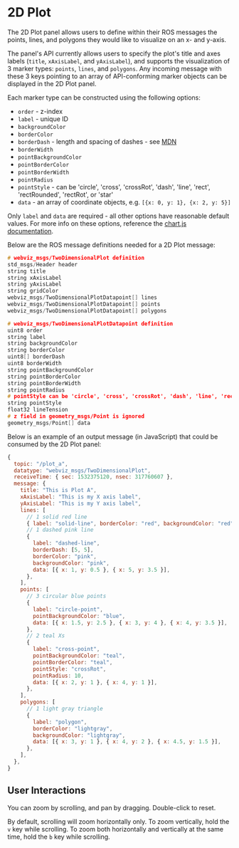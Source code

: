 # 2D Plot

The 2D Plot panel allows users to define within their ROS messages the points, lines, and polygons they would like to visualize on an x- and y-axis.

The panel's API currently allows users to specify the plot's title and axes labels (`title`, `xAxisLabel`, and `yAxisLabel`), and supports the visualization of 3 marker types: `points`, `lines`, and `polygons`. Any incoming message with these 3 keys pointing to an array of API-conforming marker objects can be displayed in the 2D Plot panel.

Each marker type can be constructed using the following options:

- `order` - z-index
- `label` - unique ID
- `backgroundColor`
- `borderColor`
- `borderDash` - length and spacing of dashes - see [MDN](https://developer.mozilla.org/en-US/docs/Web/API/CanvasRenderingContext2D/setLineDash)
- `borderWidth`
- `pointBackgroundColor`
- `pointBorderColor`
- `pointBorderWidth`
- `pointRadius`
- `pointStyle` - can be 'circle', 'cross', 'crossRot', 'dash', 'line', 'rect', 'rectRounded', 'rectRot', or 'star'
- `data` - an array of coordinate objects, e.g. `[{x: 0, y: 1}, {x: 2, y: 5}]`

Only `label` and `data` are required - all other options have reasonable default values. For more info on these options, reference the [chart.js documentation](https://www.chartjs.org/docs/latest/charts/line.html#dataset-properties).

Below are the ROS message definitions needed for a 2D Plot message:

```cpp
# webviz_msgs/TwoDimensionalPlot definition
std_msgs/Header header
string title
string xAxisLabel
string yAxisLabel
string gridColor
webviz_msgs/TwoDimensionalPlotDatapoint[] lines
webviz_msgs/TwoDimensionalPlotDatapoint[] points
webviz_msgs/TwoDimensionalPlotDatapoint[] polygons

# webviz_msgs/TwoDimensionalPlotDatapoint definition
uint8 order
string label
string backgroundColor
string borderColor
uint8[] borderDash
uint8 borderWidth
string pointBackgroundColor
string pointBorderColor
string pointBorderWidth
string pointRadius
# pointStyle can be 'circle', 'cross', 'crossRot', 'dash', 'line', 'rect', 'rectRounded', 'rectRot', or 'star'
string pointStyle
float32 lineTension
# z field in geometry_msgs/Point is ignored
geometry_msgs/Point[] data
```

Below is an example of an output message (in JavaScript) that could be consumed by the 2D Plot panel:

```js
{
  topic: "/plot_a",
  datatype: "webviz_msgs/TwoDimensionalPlot",
  receiveTime: { sec: 1532375120, nsec: 317760607 },
  message: {
    title: "This is Plot A",
    xAxisLabel: "This is my X axis label",
    yAxisLabel: "This is my Y axis label",
    lines: [
      // 1 solid red line
      { label: "solid-line", borderColor: "red", backgroundColor: "red", data: [{ x: 0, y: 0 }, { x: 5, y: 5 }] },
      // 1 dashed pink line
      {
        label: "dashed-line",
        borderDash: [5, 5],
        borderColor: "pink",
        backgroundColor: "pink",
        data: [{ x: 1, y: 0.5 }, { x: 5, y: 3.5 }],
      },
    ],
    points: [
      // 3 circular blue points
      {
        label: "circle-point",
        pointBackgroundColor: "blue",
        data: [{ x: 1.5, y: 2.5 }, { x: 3, y: 4 }, { x: 4, y: 3.5 }],
      },
      // 2 teal Xs
      {
        label: "cross-point",
        pointBackgroundColor: "teal",
        pointBorderColor: "teal",
        pointStyle: "crossRot",
        pointRadius: 10,
        data: [{ x: 2, y: 1 }, { x: 4, y: 1 }],
      },
    ],
    polygons: [
      // 1 light gray triangle
      {
        label: "polygon",
        borderColor: "lightgray",
        backgroundColor: "lightgray",
        data: [{ x: 3, y: 1 }, { x: 4, y: 2 }, { x: 4.5, y: 1.5 }],
      },
    ],
  },
}
```

## User Interactions

You can zoom by scrolling, and pan by dragging. Double-click to reset.

By default, scrolling will zoom horizontally only. To zoom vertically, hold the `v` key while scrolling. To zoom both horizontally and vertically at the same time, hold the `b` key while scrolling.

